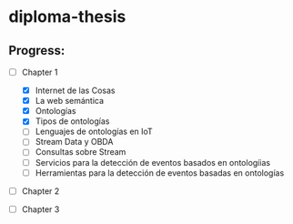 # diploma-thesis

## Progress:
- [ ] Chapter 1
	- [x] Internet de las Cosas
	- [x] La web semántica
	- [x] Ontologías
	- [x] Tipos de ontologías
	- [ ] Lenguajes de ontologías en IoT
	- [ ] Stream Data y OBDA
	- [ ] Consultas sobre Stream
	- [ ] Servicios para la detección de eventos basados en ontologíias
	- [ ] Herramientas para la detección de eventos basadas en ontologías
- [ ] Chapter 2
- [ ] Chapter 3

